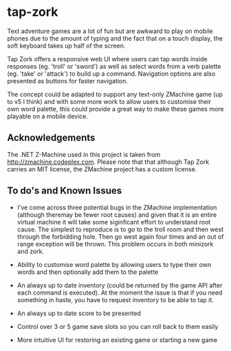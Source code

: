 # tap-zork
Text adventure games are a lot of fun but are awkward to play on mobile phones due to the amount of typing and the fact that on a touch display, the soft keyboard takes up half of the screen.

Tap Zork offers a responsive web UI where users can tap words inside responses (eg. 'troll' or 'sword') as well as select words from a verb palette (eg. 'take' or 'attack') to build up a command. Navigation options are also presented as buttons for faster navigation.

The concept could be adapted to support any text-only ZMachine game (up to v5 I think) and with some more work to allow users to customise their own word palette, this could provide a great way to make these games more playable on a mobile device.


Acknowledgements
----------------

The .NET Z-Machine used in this project is taken from http://zmachine.codeplex.com. Please note that that although Tap Zork carries an MIT license, the ZMachine project has a custom license.


To do's and Known Issues
------------------------

* I've come across three potential  bugs in the ZMachine implementation (although theremay be fewer root causes) and given that it is an entire virtual machine it will take some siginficant effort to understand root cause. The simplest to reproduce is to go to the troll room and then west through the forbidding hole. Then go west again four times and an out of range exception will be thrown. This problem occurs in both minizork and zork.

* Ability to customise word palette by allowing users to type their own words and then optionally add them to the palette

* An always up to date inventory (could be returned by the game API after each command is executed). At the moment the issue is that if you need something in haste, you have to request inventory to be able to tap it.

* An always up to date score to be presented

* Control over 3 or 5 game save slots so you can roll back to them easily

* More intuitive UI for restoring an existing game or starting a new game

